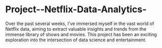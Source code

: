 # Project--Netflix-Data-Analytics-
 Over the past several weeks, I've immersed myself in the vast world of Netflix data, aiming to extract valuable insights and trends from the immense library of shows and movies. This project has been an exciting exploration into the intersection of data science and entertainment.
